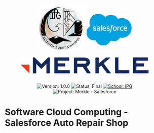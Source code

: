 <div align="center">
  <div style="display: center; justify-content: bottom;">
    <img src="assets/logo_ipg.png" height="150" style='margin-bottom: 15px'>
      <img src="assets/logo_salesforce.png" height="100" style='margin-bottom: 35px'>
  </div> 
    
  <div align="center">
      <div style="display: center; justify-content: bottom;">
        <img src="assets/logo_merkle.png" height="50" style='margin-bottom: 15px'> 
  </p> 
  </div> 

  ![Version: 1.0.0](https://img.shields.io/badge/%20Version%20-1.0.0-%2304304E?style=flat&labelColor=f23a1d)
  ![Status: Final](https://img.shields.io/badge/%20Status%20-Final%20-%2304304E?style=flat&labelColor=f23a1d)
  [![School: IPG](https://img.shields.io/badge/%20School%20-IPG%20Guarda%20-%2304304E?style=flat&labelColor=f23a1d)](https://politecnicoguarda.pt/sobrenos/as-escolas/estg/)
  ![Project: Merkle - Salesforce](https://img.shields.io/badge/%20Project%20-Merkle%20/%20Salesforce-%2304304E?style=flat&labelColor=f23a1d)

  </div>
</div>

# **Software Cloud Computing - Salesforce Auto Repair Shop**
